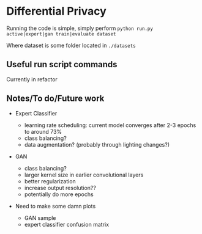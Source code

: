 # Differential Privacy

Running the code is simple, simply perform
`python run.py active|expert|gan train|evaluate dataset`

Where dataset is some folder located in `./datasets`



## Useful run script commands

Currently in refactor

## Notes/To do/Future work

* Expert Classifier
  - learning rate scheduling: current model converges after 2-3 epochs to around 73%
  - class balancing?
  - data augmentation? (probably through lighting changes?)
* GAN 
  - class balancing?
  - larger kernel size in earlier convolutional layers
  - better regularization
  - increase output resolution??
  - potentially do more epochs
  
* Need to make some damn plots
  - GAN sample
  - expert classifier confusion matrix



